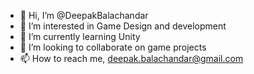- 👋 Hi, I’m @DeepakBalachandar
- 👀 I’m interested in Game Design and development
- 🌱 I’m currently learning Unity
- 💞️ I’m looking to collaborate on game projects
- 📫 How to reach me, deepak.balachandar@gmail.com

<!---
DeepakBalachandar/DeepakBalachandar is a ✨ special ✨ repository because its `README.md` (this file) appears on your GitHub profile.
You can click the Preview link to take a look at your changes.
--->
